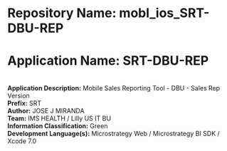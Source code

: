 # Repository Name: mobl_ios_SRT-DBU-REP
# Application Name: SRT-DBU-REP 
</br><b>Application Description:</b> Mobile Sales Reporting Tool - DBU - Sales Rep Version 
</br><b>Prefix:</b> SRT
</br><b>Author:</b> JOSE J MIRANDA
</br><b>Team:</b> IMS HEALTH / Lilly US IT BU
</br><b>Information Classification:</b> Green
</br><b>Development Language(s):</b> Microstrategy Web / Microstrategy BI SDK / Xcode 7.0 
